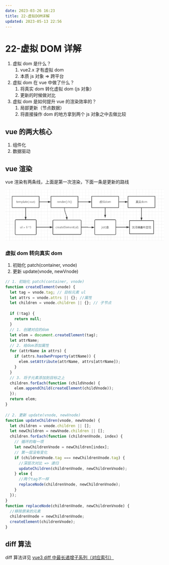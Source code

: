 ```yaml
---
date: 2023-03-26 16:23
title: 22-虚拟DOM详解
updated: 2023-05-13 22:56
---
```


# 22-虚拟 DOM 详解

1. 虚拟 dom 是什么？
   1. vue2.x 才有虚拟 dom
   2. 本质 js 对象 => 跨平台
2. 虚拟 dom 在 vue 中做了什么？
   1. 将真实 dom 转化虚拟 dom (js 对象）
   2. 更新的时候做对比
3. 虚拟 dom 是如何提升 vue 的渲染效率的？
   1. 局部更新（节点数据）
   2. 将直接操作 dom 的地方拿到两个 js 对象之中去做比较

## vue 的两大核心

1. 组件化
2. 数据驱动

## vue 渲染

vue 渲染有两条线，上面是第一次渲染，下面一条是更新的路线

![](./_images/image-2023-03-26_21-53-57-883-22-虚拟DOM详解和渲染过程.png)

### 虚拟 dom 转向真实 dom

1.  初始化 patch(container, vnode)
2.  更新 update(vnode, newVnode)

```js
// 1. 初始化 patch(container, vnode)
function createElement(vnode) {
  let tag = vnode.tag; // 目标元素 ul
  let attrs = vnode.attrs || {}; //属性
  let children = vnode.children || {}; // 子节点

  if (!tag) {
    return null;
  }
  // 1. 创建对应的dom
  let elem = document.createElement(tag);
  let attrName;
  // 2. 给dom添加属性
  for (attrName in attrs) {
    if (attrs.hasOwnProperty(attName)) {
      elem.setAttribute(attrName, attrs[attrName]);
    }
  }
  // 3. 将子元素添加到目标之上
  children.forEach(function (childVnode) {
    elem.appendChild(createElement(childVnode));
  });
  return elem;
}

// 2. 更新 update(vnode, newVnode)
function updateChildren(vnode, newVnode) {
  let children = vnode.children || [];
  let newChildren = newVnode.children || [];
  children.forEach(function (childrenVnode, index) {
    // 循环的每一项
    let newChildrenVnode = newChildren[index];
    // 第一层没有变化
    if (childrenVnode.tag === newChildrenVnode.tag) {
      //深层次对比 => 递归
      updateChildren(childrenVnode, newChildrenVnode);
    } else {
      //两个tag不一样
      replaceNode(childrenVnode, newChildrenVnode);
    }
  });
}
function replaceNode(childrenVnode, newChildrenVnode) {
  //移除原来的元素
  childrenVnode = newChildrenVnode;
  createElement(childrenVnode);
}

```

## diff 算法

diff 算法详见 [vue3 diff 中最长递增子系列（对应索引）](../../vue/vue3/04-Vue核心虚拟Dom和diff算法.md#vue3%20diff%20中最长递增子系列（对应索引）)

